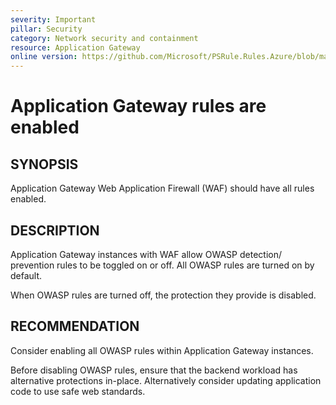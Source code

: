 ```yaml
---
severity: Important
pillar: Security
category: Network security and containment
resource: Application Gateway
online version: https://github.com/Microsoft/PSRule.Rules.Azure/blob/main/docs/en/rules/Azure.AppGw.WAFRules.md
---
```


# Application Gateway rules are enabled

## SYNOPSIS

Application Gateway Web Application Firewall (WAF) should have all rules enabled.

## DESCRIPTION

Application Gateway instances with WAF allow OWASP detection/ prevention rules to be toggled on or off.
All OWASP rules are turned on by default.

When OWASP rules are turned off, the protection they provide is disabled.

## RECOMMENDATION

Consider enabling all OWASP rules within Application Gateway instances.

Before disabling OWASP rules, ensure that the backend workload has alternative protections in-place.
Alternatively consider updating application code to use safe web standards.
